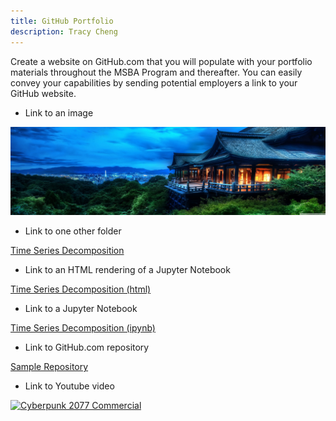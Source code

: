 ```yaml
---
title: GitHub Portfolio
description: Tracy Cheng
---
```


Create a website on GitHub.com that you will populate with your portfolio materials throughout the MSBA Program and thereafter. You can easily convey your capabilities by sending potential employers a link to your GitHub website. 

- Link to an image

![My Picture](/pics/Tracy1.jpg)

- Link to one other folder

[Time Series Decomposition](/timeseries/index.md)

- Link to an HTML rendering of a Jupyter Notebook

[Time Series Decomposition (html)](TimeSeriesDecomposition.html)

- Link to a Jupyter Notebook

[Time Series Decomposition (ipynb)](TimeSeriesDecomposition.ipynb)

- Link to GitHub.com repository

[Sample Repository](https://github.com/tracyccwm/sample)

- Link to Youtube video

[![Cyberpunk 2077 Commercial](https://img.youtube.com/vi/U8qJc6znzZc/0.jpg)](http://www.youtube.com/watch?v=U8qJc6znzZc)
